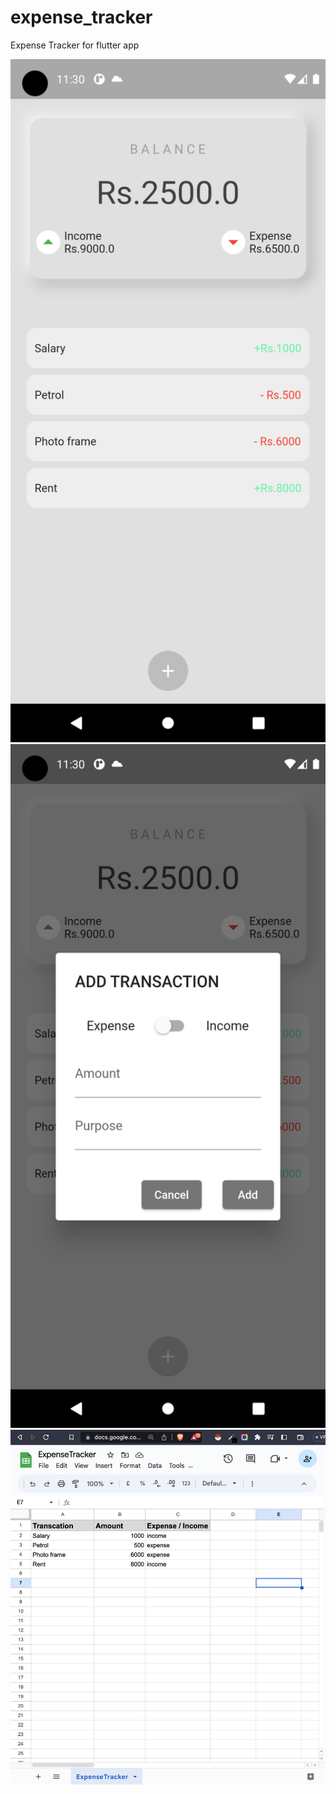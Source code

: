# expense_tracker

Expense Tracker for flutter app

<!-- <h1>Screenshot of Tetris App</h1> -->
<img hight=1500px width=1200px src="./assets/home.png">
<img hight=1500px width=1200px src="./assets/add.png">
<img hight=1500px width=1200px src="./assets/excel.png">


